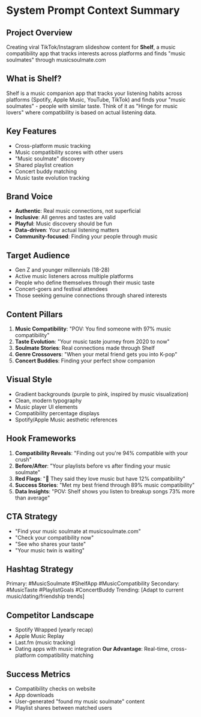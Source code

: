 # System Prompt Context Summary

## **Project Overview**
Creating viral TikTok/Instagram slideshow content for **Shelf**, a music compatibility app that tracks interests across platforms and finds "music soulmates" through musicsoulmate.com

## **What is Shelf?**
Shelf is a music companion app that tracks your listening habits across platforms (Spotify, Apple Music, YouTube, TikTok) and finds your "music soulmates" - people with similar taste. Think of it as "Hinge for music lovers" where compatibility is based on actual listening data.

## **Key Features**
- Cross-platform music tracking
- Music compatibility scores with other users
- "Music soulmate" discovery
- Shared playlist creation
- Concert buddy matching
- Music taste evolution tracking

## **Brand Voice**
- **Authentic**: Real music connections, not superficial
- **Inclusive**: All genres and tastes are valid
- **Playful**: Music discovery should be fun
- **Data-driven**: Your actual listening matters
- **Community-focused**: Finding your people through music

## **Target Audience**
- Gen Z and younger millennials (18-28)
- Active music listeners across multiple platforms
- People who define themselves through their music taste
- Concert-goers and festival attendees
- Those seeking genuine connections through shared interests

## **Content Pillars**
1. **Music Compatibility**: "POV: You find someone with 97% music compatibility"
2. **Taste Evolution**: "Your music taste journey from 2020 to now"
3. **Soulmate Stories**: Real connections made through Shelf
4. **Genre Crossovers**: "When your metal friend gets you into K-pop"
5. **Concert Buddies**: Finding your perfect show companion

## **Visual Style**
- Gradient backgrounds (purple to pink, inspired by music visualization)
- Clean, modern typography
- Music player UI elements
- Compatibility percentage displays
- Spotify/Apple Music aesthetic references

## **Hook Frameworks**
1. **Compatibility Reveals**: "Finding out you're 94% compatible with your crush"
2. **Before/After**: "Your playlists before vs after finding your music soulmate"
3. **Red Flags**: "🚩 They said they love music but have 12% compatibility"
4. **Success Stories**: "Met my best friend through 89% music compatibility"
5. **Data Insights**: "POV: Shelf shows you listen to breakup songs 73% more than average"

## **CTA Strategy**
- "Find your music soulmate at musicsoulmate.com"
- "Check your compatibility now"
- "See who shares your taste"
- "Your music twin is waiting"

## **Hashtag Strategy**
Primary: #MusicSoulmate #ShelfApp #MusicCompatibility
Secondary: #MusicTaste #PlaylistGoals #ConcertBuddy
Trending: [Adapt to current music/dating/friendship trends]

## **Competitor Landscape**
- Spotify Wrapped (yearly recap)
- Apple Music Replay
- Last.fm (music tracking)
- Dating apps with music integration
**Our Advantage**: Real-time, cross-platform compatibility matching

## **Success Metrics**
- Compatibility checks on website
- App downloads
- User-generated "found my music soulmate" content
- Playlist shares between matched users